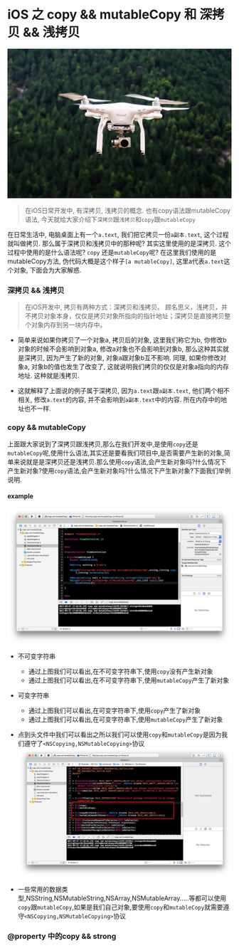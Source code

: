 # iOS 之 copy && mutableCopy 和 深拷贝 && 浅拷贝
![](media/15064097001568/15064097011840.jpg)

> 在iOS日常开发中, 有深拷贝, 浅拷贝的概念. 也有copy语法跟mutableCopy语法, 今天就给大家介绍下`深拷贝`跟`浅拷贝`和`copy`跟`mutableCopy`

 在日常生活中, 电脑桌面上有一个`a.text`, 我们把它拷贝一份`a副本.text`, 这个过程就叫做拷贝. 那么属于深拷贝和浅拷贝中的那种呢? 其实这里使用的是深拷贝. 这个过程中使用的是什么语法呢? `copy` 还是`mutableCopy`呢? 在这里我们使用的是mutableCopy方法, 伪代码大概是这个样子`[a mutableCopy]`, 这里a代表`a.text`这个对象, 下面会为大家解惑.

### 深拷贝 && 浅拷贝
> 在iOS开发中, 拷贝有两种方式：深拷贝和浅拷贝。 顾名思义，浅拷贝，并不拷贝对象本身，仅仅是拷贝对象所指向的指针地址；深拷贝是直接拷贝整个对象内存到另一块内存中。

- 简单来说如果你拷贝了一个对象a, 拷贝后的对象, 这里我们称它为b, 你修改b对象的时候不会影响到对象a, 修改a对象也不会影响到对象b, 那么这种其实就是深拷贝, 因为产生了新的对象, 对象a跟对象b互不影响. 同理, 如果你修改对象a, 对象b的值也发生了改变了, 这就说明我们拷贝的仅仅是对象a指向的内存地址. 这种就是浅拷贝.

- 这就解释了上面说的例子属于深拷贝, 因为`a.text`跟`a副本.text`, 他们两个相不相关, 修改`a.text`的内容, 并不会影响到`a副本.text`中的内容. 所在内存中的地址也不一样.

### copy && mutableCopy
上面跟大家说到了深拷贝跟浅拷贝,那么在我们开发中,是使用`copy`还是`mutableCopy`呢,使用什么语法,其实还是要看我们项目中,是否需要产生新的对象,简单来说就是是深拷贝还是浅拷贝.那么使用`copy`语法,会产生新对象吗?什么情况下产生新对象?使用`copy`语法,会产生新对象吗?什么情况下产生新对象?下面我们举例说明.

#### example
![](media/14805623292132/15065055781915.jpg)

- 不可变字符串
	- 通过上图我们可以看出,在不可变字符串下,使用`copy`没有产生新对象
	- 通过上图我们可以看出,在不可变字符串下,使用`mutableCopy`产生了新对象

- 可变字符串
	- 通过上图我们可以看出,在可变字符串下,使用`copy`产生了新对象
	- 通过上图我们可以看出,在可变字符串下,使用`mutableCopy`产生了新对象

- 点到头文件中我们可以看出之所以我们可以使用`copy`和`mutableCopy`是因为我们遵守了`<NSCopying,NSMutableCopying>`协议
![](media/14805623292132/15065058193807.jpg)
- 一些常用的数据类型,NSString,NSMutableString,NSArray,NSMutableArray.....等都可以使用`copy`跟`mutableCopy`,如果是我们自己对象,要使用`copy`和`mutableCopy`就需要遵守`<NSCopying,NSMutableCopying>`协议



### @property 中的copy && strong



